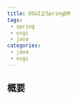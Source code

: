 ```yaml
---
title: OSGI之SpringDM
tags:
 - spring
 - osgi
 - java
categories:
 - java
 - osgi
---
```


## 概要 ##

